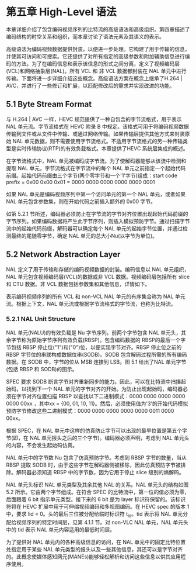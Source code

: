 # 第五章 High-Level 语法

本章详细介绍了包含编码视频序列的比特流的高级语法和高级组织。第四章描述了编码结构的时空关系和组织，而本章讨论了语法元素及其语义的表示。

高级语法为编码视频数据提供封装，以便进一步处理。它构建了用于传输的信息，并使其可访问和可搜索。它还提供了对所有指定的高级参数和附加辅助信息进行编码的方法。为了在编码信息和表示该信息的形式之间分离，定义了视频编码层(VCL)和网络抽象层(NAL)。所有 VCL 和 非 VCL 数据都封装在 NAL 单元中进行传输。下面将进一步详细介绍这些概念。高级语法方案在概念上继承了H.264 | AVC，并进行了一些修订和扩展，以匹配修改后的需求并实现改进的功能。

## 5.1 Byte Stream Format

与 H.264 | AVC  一样，HEVC 规范提供了一种自包含的字节流格式，用于表示 NAL 单元流。字节流格式在 HEVC 附录 B 中规定。该格式可用于将编码视频数据传输到文件或从文件中传输、或通过网络传输。如果传输层提供其他方式来封装原始 NAL 单元数据，则不需要使用字节流格式。不适用字节流格式的另一种传输类型是实时传输协议(RTP)的有效负载格式。本章提供了HEVC 系统层集成的概述。

在字节流格式中，NAL 单元被编码成字节流。为了使解码器能够从该流中检测和提取 NAL 单元，字节流格式在字节流中的每个 NAL 单元之前指定一个起始代码前缀。起始代码前缀由三个字节(两个零字节和一个'1'字节)组成：start code prefix = 0x00 0x00 0x01 = 0000 0000 0000 0000 0000 0001

如果 NAL 单元是编码视频序列中第一个访问单元的第一个 NAL 单元，或者如果 NAL 单元包含参数集，则在开始代码之前插入额外的 0x00 字节。

如第 5.2.1 节所述，编码器必须防止在字节流的字节对齐位置出现起始代码前缀的字节序列。如果编码数据将产生此字节序列，则插入模拟预防字节。通过扫描字节流中的起始代码前缀，解码器可以确定每个 NAL 单元的起始字节位置，并通过检测最终的尾随零字节，确定 NAL 单元的总大小Nu(以字节为单位)。

## 5.2 Network Abstraction Layer

NAL 定义了用于传输和存储的编码视频数据的封装。编码信息以 NAL 单元组织，NAL 单元包含视频编码层(VCL)的数据或非 VCL 数据。视频编码层包括所有 slice 和 CTU 数据。非 VCL 数据包括参数集和其他信息，详情如下。

表示编码视频序列的所有 VCL 和 non-VCL NAL 单元的有序集合称为 NAL 单元流。根据上下文，NAL 单元流或根据字节流格式的字节流，也称为比特流。

### 5.2.1 NAL Unit Structure

NAL 单元(NALU)的有效负载是 Nu 字节序列。前两个字节包含 NAL 单元头，其余字节称为原始字节序列有效负载(RBSP)。包含编码数据的 RBSP的最后一个字节包括 RBSP 停止位("1")和("0")位，以便实现字节对齐。RBSP 停止位之前的 RBSP 字节位的串联构成数据位串(SODB)。SODB 包含解码过程所需的所有编码数据。在 SODB 中，字节的位从 MSB 连接到 LSB。图 5.1 给出了NAL 单元字节(包括 RBSP 和 SODB)的图示。

SPEC 要求 SODB 断言字节对齐重新同步的能力。因此，可以在比特流中扫描起始码，以找到下一个 NAL 单元的字节对齐的开始。为防止出现起始码，编码器必须在字节对齐位置扫描 RBSP 以查找以下二进制模式：0000 0000 0000 0000 0000 00xx ，其中xx = {00, 01, 10, 11}。然后，必须使用值为'3'的开始代码模拟预防字节修改这些二进制模式：0000 0000 0000 0000 0000 0011 0000 00xx。

根据 SPEC，在 NAL 单元中这样的仿真防止字节可以出现的最早位置是第五个字节(即，在 NAL 单元报头之后的三个字节)。编码器必须声明，考虑到 NAL 单元头的内容，不会发生起始码仿真。

NAL 单元中的字节数 Nu 包含了仿真预防字节。考虑到 RBSP 字节的数量，当从 RBSP 提取 SODB 时，由于这些字节在解码器侧被移除，因此仿真预防字节被排除。解码器必须知道 RBSP 中的字节数，因为它用于停止 slice 级别的熵解码。

NAL 单元头标识 NAL 单元类型及其余其他 NAL 的关系。NAL 单元头的结构如图 5.2 所示。它由两个字节组成。在符合 SPEC 的比特流中，第一位的值必须为零，后面跟着 6 bit 指示单元类型。接下来的 6 bit 是为 layer 标识符保留的。该标识符将在 HEVC 扩展中用于可伸缩视频编码和多视图编码。在 HEVC spec 的版本 1 中，要求 lid = 0。头的最后三位被分配给临时标识符 t<sub>id</sub>。tid 表示将 NAL 单元分配给视频序列的特定时间层，见第 4.1.1 节。对 non-VLC NAL 单元，NAL 单元头中的 tid 表示 NAL 单元内容适用的最低时间层。

为了提供对 NAL 单元内的各种高级信息的访问，在 NAL 单元中的固定比特位置处指定用于某些 NAL 单元类型的报头以及一些其他信息，其还可以是字节对齐的。此概念使媒体感知网元(MANEs)能够轻松解析和访问这些信息以供其应用程序使用。
